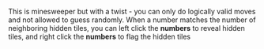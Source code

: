 This is minesweeper but with a twist - you can only do logically valid moves and not allowed to guess randomly. When a number matches the number of neighboring hidden tiles, you can left click the **numbers** to reveal hidden tiles, and right click the **numbers** to flag the hidden tiles
